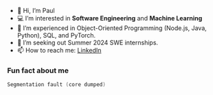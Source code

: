 - 👋 Hi, I’m Paul
- 💻 I’m interested in **Software Engineering** and **Machine Learning**
- 📖 I’m experienced in Object-Oriented Programming (Node.js, Java, Python), SQL, and PyTorch.
- 👀 I’m seeking out Summer 2024 SWE internships.
- 📫 How to reach me: [LinkedIn](https://www.linkedin.com/in/paul-serafimescu/)

### Fun fact about me
```c
Segmentation fault (core dumped)
```
